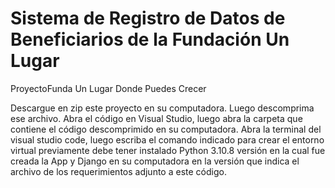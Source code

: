 # Sistema de Registro de Datos de Beneficiarios de la Fundación Un Lugar

ProyectoFunda Un Lugar Donde Puedes Crecer

Descargue en zip este proyecto en su computadora.
Luego descomprima ese archivo.
Abra el código en Visual Studio, luego abra la carpeta que contiene el código descomprimido en su computadora.
Abra la terminal del visual studio code, luego escriba el comando indicado para crear el entorno virtual previamente debe
tener instalado Python 3.10.8 versión en la cual fue creada la App y Django en su computadora en la versión que indica el archivo de los requerimientos 
adjunto a este código.
